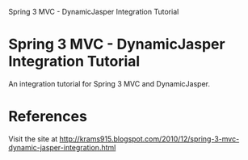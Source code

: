 Spring 3 MVC - DynamicJasper Integration Tutorial

# Spring 3 MVC - DynamicJasper Integration Tutorial #

An integration tutorial for Spring 3 MVC and DynamicJasper.


# References #

Visit the site at http://krams915.blogspot.com/2010/12/spring-3-mvc-dynamic-jasper-integration.html